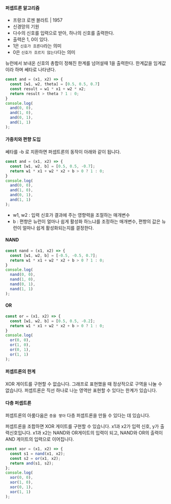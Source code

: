 #### 퍼셉트론 알고리즘
- 프랑크 로젠 블라트 | 1957
- 신경망의 기원
- 다수의 신호를 입력으로 받아, 하나의 신호를 출력한다.
- 출력은 1, 0이 있다.
- 1은 `신호가 흐른다`라는 의미
- 0은 `신호가 흐르지 않는다`다는 의미

뉴런에서 보내온 신호의 총합이 정해진 한계를 넘어설때 1을 출력한다. 한계값을 임계값이라 하며 쎄타로 나타낸다.

```js
const and = (x1, x2) => {
  const [w1, w2, theta] = [0.5, 0.5, 0.7]
  const result = w1 * x1 + w2 * x2;
  return result > theta ? 1 : 0;
}
console.log(
  and(0, 0),
  and(1, 0),
  and(0, 1),
  and(1, 1)
);
```

#### 가중치와 편향 도입
쎄타를 -b 로 치환하면 퍼셉트론의 동작이 아래와 같이 됩니다.

```js
const and = (x1, x2) => {
  const [w1, w2, b] = [0.5, 0.5, -0.7];
  return w1 * x1 + w2 * x2 + b > 0 ? 1 : 0;
}
console.log(
  and(0, 0),
  and(1, 0),
  and(0, 1),
  and(1, 1)
);
```

- w1, w2 : 입력 신호가 결과에 주는 영향력을 조절하는 매개변수
- b : 편향은 뉴런이 얼마나 쉽게 활성화 하느냐를 조정하는 매개변수, 편향의 값은 뉴런이 얼마나 쉽게 활성화되는지를 결정한다.

#### NAND
```js
const nand = (x1, x2) => {
  const [w1, w2, b] = [-0.5, -0.5, 0.7];
  return w1 * x1 + w2 * x2 + b > 0 ? 1 : 0;
}
console.log(
  nand(0, 0),
  nand(1, 0),
  nand(0, 1),
  nand(1, 1)
);
```
#### OR
```js
const or = (x1, x2) => {
  const [w1, w2, b] = [0.5, 0.5, -0.2];
  return w1 * x1 + w2 * x2 + b > 0 ? 1 : 0;
}
console.log(
  or(0, 0),
  or(1, 0),
  or(0, 1),
  or(1, 1)
);
```

#### 퍼셉트론의 한계
XOR 게이트를 구현할 수 없습니다. 그래프로 표현했을 때 정상적으로 구역을 나눌 수 없습니다.
퍼셉트론은 직선 하나로 나눈 영역만 표현할 수 있다는 한계가 있습니다.

#### 다층 퍼셉트론
퍼셉트론의 아룸다움은 `층을 쌓아` 다층 퍼셉트론을 만들 수 있다는 데 있습니다.

퍼셉트론을 조합하면 XOR 게이트를 구현할 수 있습니다. x1과 x2가 입력 신호, y가 출력신호입니다. x1과 x2는 NAND와 OR게이트의 입력이 되고, NAND와 OR의 출력이 AND 게이트의 입력으로 이어집니다.

```js
const xor = (x1, x2) => {
  const s1 = nand(x1, x2);
  const s2 = or(x1, x2);
  return and(s1, s2);
};
console.log(
  xor(0, 0),
  xor(1, 0),
  xor(0, 1),
  xor(1, 1)
);
```